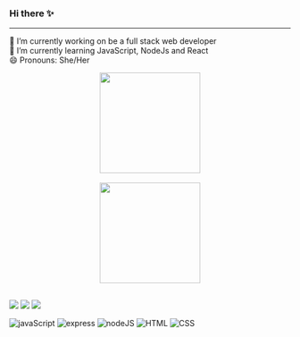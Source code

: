 ### Hi there ✨
___________________________________________________________

🔭 I’m currently working on be a full stack web developer<br>
🌱 I’m currently learning JavaScript, NodeJs and React<br>
😄 Pronouns: She/Her 


<div align="center">
  <a href="https://github.com/bryumi">
  <img height="180em" src="https://github-readme-stats.vercel.app/api?username=bryumi&show_icons=true&theme=dracula&include_all_commits=true&count_private=true"/>
  <br></br>
    
  <img height="180em" src="https://github-readme-stats.vercel.app/api/top-langs/?username=bryumi&layout=compact&langs_count=7&theme=dracula"/>
</div>
  
  ##
 
<div> 
  <a href="https://www.instagram.com/brunagahashi/" target="_blank"><img src="https://img.shields.io/badge/-Instagram-%23E4405F?style=for-the-badge&logo=instagram&logoColor=white" target="_blank"></a>
  <a href = "mailto:bruna.nagahashi@gmail.com"><img src="https://img.shields.io/badge/-Gmail-%23333?style=for-the-badge&logo=gmail&logoColor=white" target="_blank"></a>
  <a href="https://www.linkedin.com/in/bruna-yumi-nagahashi/" target="_blank"><img src="https://img.shields.io/badge/-LinkedIn-%230077B5?style=for-the-badge&logo=linkedin&logoColor=white" target="_blank"></a> 
  
![javaScript](https://img.shields.io/badge/JavaScript-323330?style=for-the-badge&logo=javascript&logoColor=F7DF1E)
![express](https://img.shields.io/badge/Express.js-000000?style=for-the-badge&logo=express&logoColor=white)
![nodeJS](https://img.shields.io/badge/Node.js-339933?style=for-the-badge&logo=nodedotjs&logoColor=white)
![HTML](https://img.shields.io/badge/HTML5-E34F26?style=for-the-badge&logo=html5&logoColor=white)
![CSS](https://img.shields.io/badge/CSS3-1572B6?style=for-the-badge&logo=css3&logoColor=white)
 

